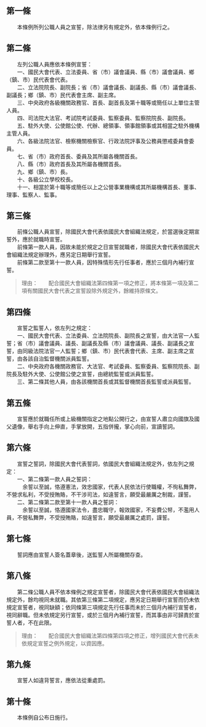 第一條 
-------
　　本條例所列公職人員之宣誓，除法律另有規定外，依本條例行之。  


第二條 
-------
　　左列公職人員應依本條例宣誓：  
　　一、國民大會代表、立法委員、省（市）議會議員、縣（市）議會議員、鄉（鎮、市）民代表會代表。  
　　二、立法院院長、副院長；省（市）議會議長、副議長、縣（市）議會議長、副議長；鄉（鎮、市）民代表會主席、副主席。  
　　三、中央政府各級機關政務官、首長、副首長及第十職等或簡任以上單位主管人員。  
　　四、司法院大法官、考試院考試委員、監察委員、監察院院長、副院長。  
　　五、駐外大使、公使館公使、代辦、總領事、領事館領事或其相當之駐外機構主管人員。  
　　六、各級法院法官、檢察機關檢察官、行政法院評事及公務員懲戒委員會委員。  
　　七、省（市）政府首長、委員及其所屬各機關首長。  
　　八、縣（市）政府首長及其所屬各機關首長。  
　　九、鄉（鎮、市）長。  
　　十、各級公立學校校長。  
　　十一、相當於第十職等或簡任以上之公營事業機構或其所屬機構首長、董事、理事、監察人、監事。  


第三條 
-------
　　前條公職人員宣誓，除國民大會代表依國民大會組織法規定，於當選後定期宣誓外，應於就職時宣誓。  
　　前條第一款人員，因故未能於規定之日宣誓就職者，除國民大會代表依國民大會組織法規定辦理外，應另定日期舉行宣誓。  
　　前條第二款至第十一款人員，因特殊情形先行任事者，應於三個月內補行宣誓。  
> 理由：　　配合國民大會組織法第四條第一項之修正，將本條第一項及第二項有關國民大會代表之宣誓設除外規定外，餘維持原條文。



第四條 
-------
　　宣誓之監誓人，依左列之規定：  
　　一、國民大會代表、立法委員、立法院院長、副院長之宣誓，由大法官一人監誓；省（市）議會議員、議長、副議長及縣（市）議會議員、議長、副議長之宣誓，由同級法院法官一人監誓；鄉（鎮、市）民代表會代表、主席、副主席之宣誓，由各該自治監督機關派員監誓。  
　　二、中央政府各機關政務官、大法官、考試委員、監察委員、監察院院長、副院長及駐外大使、公使館公使之宣誓，由總統監誓或派員監誓。  
　　三、第二條其他人員，由各該機關首長或其監督機關首長監誓或派員監誓。  


第五條 
-------
　　宣誓應於就職任所或上級機關指定之地點公開行之，由宣誓人肅立向國旗及國父遺像，舉右手向上伸直，手掌放開，五指併攏，掌心向前，宣讀誓詞。  


第六條 
-------
　　宣誓之誓詞，除國民大會代表誓詞，依國民大會組織法規定外，依左列之規定：  
　　一、第二條第一款人員之誓詞：  
　　　余誓以至誠，恪遵憲法，效忠國家，代表人民依法行使職權，不徇私舞弊，不營求私利，不受授賄賂，不干涉司法，如違誓言，願受最嚴厲之制裁，謹誓。  
　　二、第二條第二款至第十一款人員之誓詞：  
　　　余誓以至誠，恪遵國家法令，盡忠職守，報效國家，不妄費公帑，不濫用人員，不營私舞弊，不受授賄賂，如違誓言，願受最嚴厲之處罰，謹誓。  


第七條 
-------
　　誓詞應由宣誓人簽名蓋章後，送監誓人所屬機關存查。  


第八條 
-------
　　第二條公職人員不依本條例之規定宣誓者，除國民大會代表依國民大會組織法規定外，餘均視同未就職。其依第三條第二項規定，應另定日期舉行宣誓而仍未依規定宣誓者，視同缺額；依同條第三項規定先行任事而未於三個月內補行宣誓者，視同辭職。但未依規定另行宣誓，或於三個月內補行宣誓，而其事由非可歸責於宣誓人者，不在此限。  
> 理由：　　配合國民大會組織法第四條第四項之修正，增列國民大會代表未依規定宣誓之例外規定，以資因應。



第九條 
-------
　　宣誓人如違背誓言，應依法從重處罰。  


第十條 
-------
　　本條例自公布日施行。
